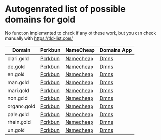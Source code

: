 # Autogenrated list of possible domains for gold

No function implemented to check if any of these work, but you can check manually with https://tld-list.com/

| Domain | Porkbun | NameCheap | Domains App |
|---|---|---|---|
| clari.gold | [Porkbun](https://porkbun.com/checkout/search?prb=e814663da1&tlds=&idnLanguage=&search=search&q=clari.gold) | [Namecheap](https://www.namecheap.com/domains/registration/results/?domain=clari.gold) | [Dmns](https://dmns.app/domains?q=clari.gold) |
| de.gold | [Porkbun](https://porkbun.com/checkout/search?prb=e814663da1&tlds=&idnLanguage=&search=search&q=de.gold) | [Namecheap](https://www.namecheap.com/domains/registration/results/?domain=de.gold) | [Dmns](https://dmns.app/domains?q=de.gold) |
| en.gold | [Porkbun](https://porkbun.com/checkout/search?prb=e814663da1&tlds=&idnLanguage=&search=search&q=en.gold) | [Namecheap](https://www.namecheap.com/domains/registration/results/?domain=en.gold) | [Dmns](https://dmns.app/domains?q=en.gold) |
| man.gold | [Porkbun](https://porkbun.com/checkout/search?prb=e814663da1&tlds=&idnLanguage=&search=search&q=man.gold) | [Namecheap](https://www.namecheap.com/domains/registration/results/?domain=man.gold) | [Dmns](https://dmns.app/domains?q=man.gold) |
| mari.gold | [Porkbun](https://porkbun.com/checkout/search?prb=e814663da1&tlds=&idnLanguage=&search=search&q=mari.gold) | [Namecheap](https://www.namecheap.com/domains/registration/results/?domain=mari.gold) | [Dmns](https://dmns.app/domains?q=mari.gold) |
| non.gold | [Porkbun](https://porkbun.com/checkout/search?prb=e814663da1&tlds=&idnLanguage=&search=search&q=non.gold) | [Namecheap](https://www.namecheap.com/domains/registration/results/?domain=non.gold) | [Dmns](https://dmns.app/domains?q=non.gold) |
| organo.gold | [Porkbun](https://porkbun.com/checkout/search?prb=e814663da1&tlds=&idnLanguage=&search=search&q=organo.gold) | [Namecheap](https://www.namecheap.com/domains/registration/results/?domain=organo.gold) | [Dmns](https://dmns.app/domains?q=organo.gold) |
| pale.gold | [Porkbun](https://porkbun.com/checkout/search?prb=e814663da1&tlds=&idnLanguage=&search=search&q=pale.gold) | [Namecheap](https://www.namecheap.com/domains/registration/results/?domain=pale.gold) | [Dmns](https://dmns.app/domains?q=pale.gold) |
| rhein.gold | [Porkbun](https://porkbun.com/checkout/search?prb=e814663da1&tlds=&idnLanguage=&search=search&q=rhein.gold) | [Namecheap](https://www.namecheap.com/domains/registration/results/?domain=rhein.gold) | [Dmns](https://dmns.app/domains?q=rhein.gold) |
| un.gold | [Porkbun](https://porkbun.com/checkout/search?prb=e814663da1&tlds=&idnLanguage=&search=search&q=un.gold) | [Namecheap](https://www.namecheap.com/domains/registration/results/?domain=un.gold) | [Dmns](https://dmns.app/domains?q=un.gold) |
